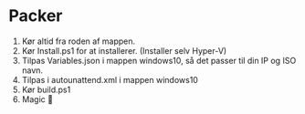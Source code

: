 # Packer

1. Kør altid fra roden af mappen. 
2. Kør Install.ps1 for at installerer. (Installer selv Hyper-V)
3. Tilpas Variables.json i mappen windows10, så det passer til din IP og ISO navn.
4. Tilpas i autounattend.xml i mappen windows10
4. Kør build.ps1
5. Magic :brown_heart:


